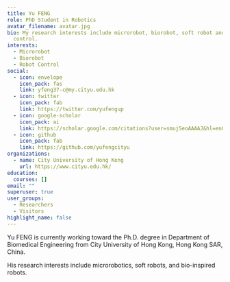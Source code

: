 ```yaml
---
title: Yu FENG
role: PhD Student in Robotics
avatar_filename: avatar.jpg
bio: My research interests include microrobot, biorobot, soft robot and robot
  control.
interests:
  - Microrobot
  - Biorobot
  - Robot Control
social:
  - icon: envelope
    icon_pack: fas
    link: yfeng37-c@my.cityu.edu.hk
  - icon: twitter
    icon_pack: fab
    link: https://twitter.com/yufengup
  - icon: google-scholar
    icon_pack: ai
    link: https://scholar.google.com/citations?user=smujSeoAAAAJ&hl=en&authuser=2
  - icon: github
    icon_pack: fab
    link: https://github.com/yufengcityu
organizations:
  - name: City University of Hong Kong
    url: https://www.cityu.edu.hk/
education:
  courses: []
email: ""
superuser: true
user_groups:
  - Researchers
  - Visitors
highlight_name: false
---
```

Yu FENG is currently working toward the Ph.D. degree in Department of Biomedical Engineering from City University of Hong Kong, Hong Kong SAR, China.

His research interests include microrobotics, soft robots, and bio-inspired robots.